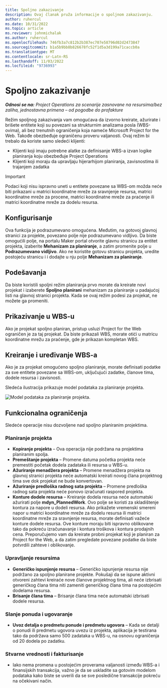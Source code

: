 ```yaml
---
title: Spoljno zakazivanje
description: Ovaj članak pruža informacije o spoljnom zakazivanju.
author: ruhercul
ms.date: 10/31/2022
ms.topic: article
ms.reviewer: johnmichalak
ms.author: ruhercul
ms.openlocfilehash: 746fb3a7c812b2b387ec707e58796d02d2473847
ms.sourcegitcommit: b1a5b9bb8b826678fc52f1d5a3d199a71caccb0a
ms.translationtype: MT
ms.contentlocale: sr-Latn-RS
ms.lasthandoff: 11/03/2022
ms.locfileid: "9736993"
---
```

# <a name="external-scheduling"></a>Spoljno zakazivanje

_**Odnosi se na:** Project Operations za scenarije zasnovane na resursima/bez zaliha, jednostavna primena – od pogodbe do profakture_

Režim spoljnog zakazivanja vam omogućava da izvorno kreirate, ažurirate i brišete entitete koji su povezani sa strukturnim analizama posla (WBS-ovima), ali bez trenutnih ograničenja koja nameće Microsoft Project for the Web. Takođe obezbeđuje ograničenu proveru valjanosti. Ovaj režim bi trebalo da koriste samo sledeći klijenti:

- Klijenti koji imaju potrebne alatke za definisanje WBS-a izvan logike planiranja koju obezbeđuje Project Operations
- Klijenti koji moraju da upravljaju hijerarhijom planiranja, zavisnostima ili trajanjem zadatka

> [!IMPORTANT]
> Podaci koji nisu ispravno uneti u entitete povezane sa WBS-om možda neće biti prikazani u matrici koordinatne mreže za sravnjenje resursa, matrici koordinatne mreže za procene, matrici koordinatne mreže za praćenje ili matrici koordinatne mreže za dodelu resursa.

## <a name="configuration"></a>Konfigurisanje

Ova funkcija je podrazumevano omogućena. Međutim, na gotovoj glavnoj stranici za projekte, povezano polje nije podrazumevano vidljivo. Da biste omogućili polje, na portalu Maker portal otvorite glavnu stranicu za entitet projekta, izaberite **Mehanizam za planiranje**, a zatim promenite polje u **Podrazumevano vidljivo**. Ako ne koristite gotovu stranicu projekta, uredite postojeću stranicu i i dodajte u nju polje **Mehanizam za planiranje**.

## <a name="settings"></a>Podešavanja

Da biste koristili spoljni režim planiranja prvo morate da kreirate novi projekat i izaberete **Spoljno planirani** mehanizam za planiranje u padajućoj listi na glavnoj stranici projekta. Kada se ovaj režim podesi za projekat, ne možete ga promeniti.

## <a name="viewing-the-wbs"></a>Prikazivanje u WBS-u

Ako je projekat spoljno planiran, pristup usluzi Project for the Web ograničen je za taj projekat. Da biste prikazali WBS, morate otići u matricu koordinatne mrežu za praćenje, gde je prikazan kompletan WBS.

## <a name="creating-and-editing-the-wbs"></a>Kreiranje i uređivanje WBS-a

Ako je za projekat omogućeno spoljno planiranje, morate definisati podatke za sve entitete povezane sa WBS-om, uključujući zadatke, članove tima, dodele resursa i zavisnosti.

Sledeća ilustracija prikazuje model podataka za planiranje projekta.

![Model podataka za planiranje projekta.](media/projectplanningdatamodel.png)

## <a name="functional-limitations"></a>Funkcionalna ograničenja

Sledeće operacije nisu dozvoljene nad spoljno planiranim projektima.

### <a name="project-planning"></a>Planiranje projekta

- **Kopiranje projekta** – Ova operacija nije podržana na projektima planiranim spolja.
- **Premeštanje projekta** – Promene datuma početka projekta neće premestiti početak dodela zadataka ili resursa u WBS-u.
- **Ažuriranje menadžera projekta** – Promene menadžera projekta na glavnoj stranici projekta neće automatski kreirati novog člana projektnog tima sve dok projekat ne bude konvertovan.
- **Ažuriranje predloška radnog sata projekta** – Promene predloška radnog sata projekta neće ponovo izračunati raspored projekta.
- **Konture dodele resursa** – Kreiranje dodela resursa neće automatski ažurirati polje **mdyn\_PlannedWork**. Ovo polje se koristi za skladištenje kontura za napore u dodeli resursa. Ako prikažete vremenski smereni napor u matrici koordinatne mreže za dodelu resursa ili matrici koordinatne mreže za sravnjenje resursa, morate definisati važeće konture dodele resursa. Ove konture moraju biti ispravno oblikovane tako da pokreću izračunavanje i kontura troškova i kontura prodajnih cena. Preporučujemo vam da kreirate probni projekat koji je planiran za Project for the Web, a da zatim pregledate povezane podatke da biste potvrdili zahteve i oblikovanje.

### <a name="resource-management"></a>Upravljanje resursima

- **Generičko ispunjenje resursa** – Generičko ispunjenje resursa nije podržano za spoljno planirane projekte. Pokušaji da se ispune aktivni otvoreni zahtevi kreiraće nove članove projektnog tima, ali neće izbrisati generičkog člana tima niti zameniti generičkog člana tima na postojećim dodelama resursa.
- **Brisanje člana tima** – Brisanje člana tima neće automatski izbrisati dodele resursa.

### <a name="quoting-and-contracting"></a>Slanje ponuda i ugovaranje

- **Uvoz detalja o predmetu ponude i predmetu ugovora** – Kada se detalji o ponudi ili predmetu ugovora uvezu iz projekta, aplikacija je testirana tako da podržava samo 500 zadataka u WBS-u, na osnovu ograničenja od 20 dodela po zadatku.

### <a name="actuals-and-invoicing"></a>Stvarne vrednosti i fakturisanje

- Iako nema promena u postojećim proverama valjanosti između WBS-a i finansijskih transakcija, važno je da se uskladite sa gotovim modelom podataka kako biste se uverili da se sve posledične transakcije pokreću na očekivani način.
